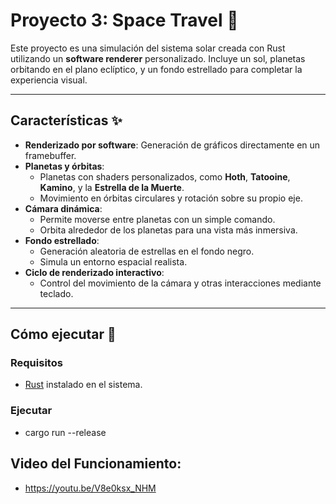 # Proyecto 3: Space Travel 🌌

Este proyecto es una simulación del sistema solar creada con Rust utilizando un **software renderer** personalizado. Incluye un sol, planetas orbitando en el plano eclíptico, y un fondo estrellado para completar la experiencia visual.

---

## Características ✨

- **Renderizado por software**: Generación de gráficos directamente en un framebuffer.
- **Planetas y órbitas**:
  - Planetas con shaders personalizados, como **Hoth**, **Tatooine**, **Kamino**, y la **Estrella de la Muerte**.
  - Movimiento en órbitas circulares y rotación sobre su propio eje.
- **Cámara dinámica**:
  - Permite moverse entre planetas con un simple comando.
  - Orbita alrededor de los planetas para una vista más inmersiva.
- **Fondo estrellado**:
  - Generación aleatoria de estrellas en el fondo negro.
  - Simula un entorno espacial realista.
- **Ciclo de renderizado interactivo**:
  - Control del movimiento de la cámara y otras interacciones mediante teclado.

---

## Cómo ejecutar 🚀

### Requisitos

- [Rust](https://www.rust-lang.org/) instalado en el sistema.

### Ejecutar

- cargo run --release

## Video del Funcionamiento:
- https://youtu.be/V8e0ksx_NHM
